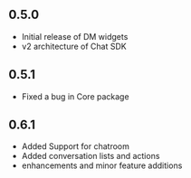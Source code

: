 ## 0.5.0

- Initial release of DM widgets
- v2 architecture of Chat SDK

## 0.5.1

- Fixed a bug in Core package

## 0.6.1

- Added Support for chatroom
- Added conversation lists and actions
- enhancements and minor feature additions
